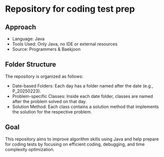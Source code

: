 # Repository for coding test prep

## Approach
- Language: Java
- Tools Used: Only Java, no IDE or external resources
- Source: Programmers & Baekjoon

## Folder Structure
The repository is organized as follows:

- Date-based Folders: Each day has a folder named after the date (e.g., P_20250223).
- Problem-specific Classes: Inside each date folder, classes are named after the problem solved on that day.
- Solution Method: Each class contains a solution method that implements the solution for the respective problem.

## Goal
This repository aims to improve algorithm skills using Java and help prepare for coding tests by focusing on efficient coding, debugging, and time complexity optimization.

